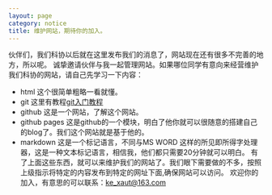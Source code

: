 ```yaml
---
layout: page
category: notice
title: 维护网站，期待你的加入。
---
```

伙伴们，我们科协以后就在这里发布我们的消息了，网站现在还有很多不完善的地方，所以呢。
诚挚邀请伙伴与我一起管理网站。如果哪位同学有意向来经营维护我们科协的网站，请自己先学习一下内容：
+ html 这个很简单粗略一看就懂。
+ git  这里有教程[git入门教程](http://www.liaoxuefeng.com/wiki/0013739516305929606dd18361248578c67b8067c8c017b000)
+ github 这是一个网站，了解这个网站。
+ github pages 这是github的一个模块，明白了他你就可以很随意的搭建自己的blog了。我们这个网站就是基于他的。
+ markdown 这是一个标记语言，不同与MS WORD 这样的所见即所得字处理器，这是一种文本标记语言，相信我，他们都只需要20分钟就可以明白。
有了上面这些东西，就可以来维护我们的网站了。我们眼下需要做的不多，按照上级指示将特定的内容发布到特定的网址下面,确保网站可以访问。
欢迎你的加入，有意思的可以联系：ke_xaut@163.com